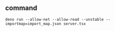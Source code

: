 ## command
```
deno run --allow-net --allow-read --unstable --importmap=import_map.json server.tsx
```
